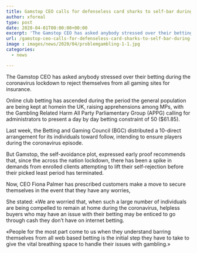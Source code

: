 ```yaml
---
title: Gamstop CEO calls for defenseless card sharks to self-bar during lockdown
author: xforeal 
type: post
date: 2020-04-01T00:00:00+00:00
excerpt: 'The Gamstop CEO has asked anybody stressed over their betting during the coronavirus lockdown to reject themselves from all gaming sites for protection '
url: /gamstop-ceo-calls-for-defenseless-card-sharks-to-self-bar-during-lockdown/
image : images/news/2020/04/problemgambling-1-1.jpg
categories:
  - news

---
```

The Gamstop CEO has asked anybody stressed over their betting during the coronavirus lockdown to reject themselves from all gaming sites for insurance. 

Online club betting has ascended during the period the general population are being kept at homein the UK, raising apprehensions among MPs, with the Gambling Related Harm All Party Parliamentary Group (APPG) calling for administrators to present a day by day betting constraint of 50 ($61.85). 

Last week, the Betting and Gaming Council (BGC) distributed a 10-direct arrangement for its individuals toward follow, intending to ensure players during the coronavirus episode. 

But Gamstop, the self-avoidance plot, expressed early proof recommends that, since the across the nation lockdown, there has been a spike in demands from enrolled clients attempting to lift their self-rejection before their picked least period has terminated. 

Now, CEO Fiona Palmer has prescribed customers make a move to secure themselves in the event that they have any worries, 

She stated: &#171;We are worried that, when such a large number of individuals are being compelled to remain at home during the coronavirus, helpless buyers who may have an issue with their betting may be enticed to go through cash they don&#8217;t have on internet betting. 

&#171;People for the most part come to us when they understand barring themselves from all web based betting is the initial step they have to take to give the vital breathing space to handle their issues with gambling.&#187;